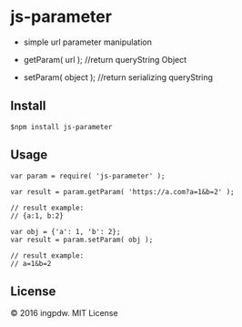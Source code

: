 # js-parameter
* simple url parameter manipulation

* getParam( url ); //return queryString Object
* setParam( object ); //return serializing queryString

## Install

```
$npm install js-parameter
```

## Usage

```
var param = require( 'js-parameter' );

var result = param.getParam( 'https://a.com?a=1&b=2' );

// result example:
// {a:1, b:2}

var obj = {'a': 1, 'b': 2};
var result = param.setParam( obj );

// result example:
// a=1&b=2
```

## License
© 2016 ingpdw. MIT License
